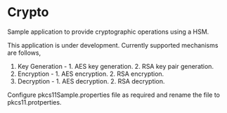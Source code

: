 # Crypto
Sample application to provide cryptographic operations using a HSM.

This application is under development. Currently supported mechanisms are follows,
  1. Key Generation - 
    1. AES key generation.
    2. RSA key pair generation.
  2. Encryption - 
    1. AES encryption.
    2. RSA encryption.
  3. Decryption - 
    1. AES decryption.
    2. RSA decryption.

Configure pkcs11Sample.properties file as required and rename the file to pkcs11.protperties.
